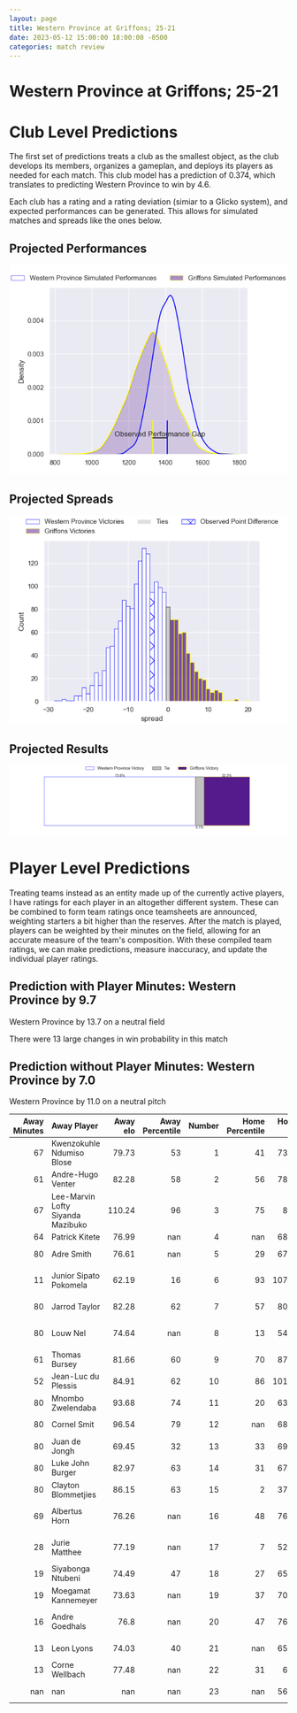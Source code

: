 ```yaml
---  
layout: page  
title: Western Province at Griffons; 25-21  
date: 2023-05-12 15:00:00 18:00:00 -0500  
categories: match review  
---
```

# Western Province at Griffons; 25-21

# Club Level Predictions


The first set of predictions treats a club as the smallest object, as the club develops its members, organizes a gameplan, and deploys its players as needed for each match. This club model has a prediction of 0.374, which translates to predicting Western Province to win by 4.6.

Each club has a rating and a rating deviation (simiar to a Glicko system), and expected performances can be generated. This allows for simulated matches and spreads like the ones below.
## Projected Performances


![Projected Performances](plots/performances_2023-05-12-Griffons-WesternProvince.png)
## Projected Spreads


![Projected Spreads](plots/spreads_2023-05-12-Griffons-WesternProvince.png)
## Projected Results


![Projected Results](plots/resultbar_2023-05-12-Griffons-WesternProvince.png)
# Player Level Predictions


Treating teams instead as an entity made up of the currently active players, I have ratings for each player in an altogether different system. These can be combined to form team ratings once teamsheets are announced, weighting starters a bit higher than the reserves. After the match is played, players can be weighted by their minutes on the field, allowing for an accurate measure of the team's composition. With these compiled team ratings, we can make predictions, measure inaccuracy, and update the individual player ratings.
## Prediction with Player Minutes: Western Province by 9.7


Western Province by 13.7 on a neutral field

There were 13 large changes in win probability in this match
## Prediction without Player Minutes: Western Province by 7.0


Western Province by 11.0 on a neutral pitch



|   Away Minutes | Away Player                       |   Away elo |   Away Percentile |   Number |   Home Percentile |   Home elo | Home Player                 |   Home Minutes |
|---------------:|:----------------------------------|-----------:|------------------:|---------:|------------------:|-----------:|:----------------------------|---------------:|
|             67 | Kwenzokuhle Ndumiso Blose         |      79.73 |                53 |        1 |                41 |      73.02 | Stephan de Jager            |             69 |
|             61 | Andre-Hugo Venter                 |      82.28 |                58 |        2 |                56 |      78.64 | Dandré Delport              |             13 |
|             67 | Lee-Marvin Lofty Siyanda Mazibuko |     110.24 |                96 |        3 |                75 |      88.9  | Doctor Booysen              |             69 |
|             64 | Patrick Kitete                    |      76.99 |               nan |        4 |               nan |      68.34 | Rian Olivier                |             69 |
|             80 | Adre Smith                        |      76.61 |               nan |        5 |                29 |      67.95 | Michael Benadie             |             64 |
|             11 | Junior Sipato Pokomela            |      62.19 |                16 |        6 |                93 |     107.69 | Thato Siward Mavundla       |             67 |
|             80 | Jarrod Taylor                     |      82.28 |                62 |        7 |                57 |      80.23 | Thomas Ongera               |             80 |
|             80 | Louw Nel                          |      74.64 |               nan |        8 |                13 |      54.54 | Sokuphumla (Soso) Xakalashe |             80 |
|             61 | Thomas Bursey                     |      81.66 |                60 |        9 |                70 |      87.37 | Jaywinn Juries              |             80 |
|             52 | Jean-Luc du Plessis               |      84.91 |                62 |       10 |                86 |     101.24 | Duan Pretorius              |             80 |
|             80 | Mnombo Zwelendaba                 |      93.68 |                74 |       11 |                20 |      63.53 | Domenic Smit                |             80 |
|             80 | Cornel Smit                       |      96.54 |                79 |       12 |               nan |      68.19 | Jeandre De Beer             |             52 |
|             80 | Juan de Jongh                     |      69.45 |                32 |       13 |                33 |      69.94 | Carel-Jan Coetzee           |             80 |
|             80 | Luke John Burger                  |      82.97 |                63 |       14 |                31 |      67.21 | Granwill Matthys            |             80 |
|             80 | Clayton Blommetjies               |      86.15 |                63 |       15 |                 2 |      37.33 | Duren Hoffman               |             64 |
|             69 | Albertus Horn                     |      76.26 |               nan |       16 |                48 |      76.98 | Hendrik Petrus van Schoor   |             67 |
|             28 | Jurie Matthee                     |      77.19 |               nan |       17 |                 7 |      52.65 | Keanu Armandio Vers         |             28 |
|             19 | Siyabonga Ntubeni                 |      74.49 |                47 |       18 |                27 |      65.69 | Curtley Thomas              |             16 |
|             19 | Moegamat Kannemeyer               |      73.63 |               nan |       19 |                37 |      70.58 | Randy Fillies               |             16 |
|             16 | Andre Goedhals                    |      76.8  |               nan |       20 |                47 |      76.84 | Jean-Jacques Pretorius      |             13 |
|             13 | Leon Lyons                        |      74.03 |                40 |       21 |               nan |      65.32 | Wikus Nieuwenhuis           |             11 |
|             13 | Corne Wellbach                    |      77.48 |               nan |       22 |                31 |      68.6  | Buhle Nojekwa               |             11 |
|            nan | nan                               |     nan    |               nan |       23 |               nan |      56.46 | Xolani Jacobs               |             11 |

